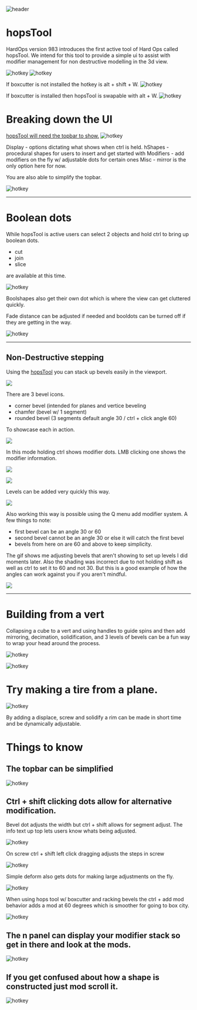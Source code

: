 ![header](img/banner.gif)

# hopsTool

HardOps version 983 introduces the first active tool of Hard Ops called hopsTool. We intend for this tool to provide a simple ui to assist with modifier management for non destructive modelling in the 3d view.

![hotkey](img/hopstool/h1_1.gif)
![hotkey](img/hopstool/h7.gif)

If boxcutter is not installed the hotkey is alt + shift + W.
![hotkey](img/hopstool/h1.gif)

If boxcutter is installed then hopsTool is swapable with alt + W.
![hotkey](img/hopstool/h2.gif)

# Breaking down the UI

[hopsTool will need the topbar to show.](https://twitter.com/mxeon1001/status/1123820309168177154)
![hotkey](img/hopstool/h3.gif)

Display - options dictating what shows when ctrl is held.
hShapes - procedural shapes for users to insert and get started with
Modifiers - add modifiers on the fly w/ adjustable dots for certain ones
Misc - mirror is the only option here for now.

You are also able to simplify the topbar.

![hotkey](img/hopstool/h17.gif)

---

# Boolean dots

While hopsTool is active users can select 2 objects and hold ctrl to bring up boolean dots.
- cut
- join
- slice

are available at this time.

![hotkey](img/hopstool/h8.gif)

Boolshapes also get their own dot which is where the view can get cluttered quickly.

Fade distance can be adjusted if needed and booldots can be turned off if they are getting in the way.

![hotkey](img/hopstool/h9.gif)

---

## Non-Destructive stepping

Using the [hopsTool](hopsTool.md) you can stack up bevels easily in the viewport.

![](img/step/l1.png)

There are 3 bevel icons.
- corner bevel (intended for planes and vertice beveling
- chamfer (bevel w/ 1 segment)
- rounded bevel (3 segments default angle 30 / ctrl + click angle 60)

To showcase each in action.

![](img/step/s2s.gif)

In this mode holding ctrl shows modifier dots. LMB clicking one shows the modifier information.

![](img/step/s2.png)

![](img/step/s3s.png)

Levels can be added very quickly this way.

![](img/step/s4s.gif)

Also working this way is possible using the Q menu add modifier system.
A few things to note:

- first bevel can be an angle 30 or 60
- second bevel cannot be an angle 30 or else it will catch the first bevel
- bevels from here on are 60 and above to keep simplicity.

The gif shows me adjusting bevels that aren't showing to set up levels I did moments later. Also the shading was incorrect due to not holding shift as well as ctrl to set it to 60 and not 30. But this is a good example of how the angles can work against you if you aren't mindful.

![](img/step/s5s.gif)

---

# Building from a vert

Collapsing a cube to a vert and using handles to guide spins and then add mirroring, decimation, solidification, and 3 levels of bevels can be a fun way to wrap your head around the process.

![hotkey](img/hopstool/h4.gif)

![hotkey](img/hopstool/h16.gif)

# Try making a tire from a plane.

![hotkey](img/hopstool/h6.gif)

By adding a displace, screw and solidify a rim can be made in short time and be dynamically adjustable.

# Things to know

## The topbar can be simplified
![hotkey](img/hopstool/h5.gif)

## Ctrl + shift clicking dots allow for alternative modification.

Bevel dot adjusts the width but ctrl + shift allows for segment adjust.
The info text up top lets users know whats being adjusted.

![hotkey](img/hopstool/h10.gif)

On screw ctrl + shift left click dragging adjusts the steps in screw

![hotkey](img/hopstool/h11.gif)

Simple deform also gets dots for making large adjustments on the fly.

![hotkey](img/hopstool/h12.gif)

When using hops tool w/ boxcutter and racking bevels the ctrl + add mod behavior adds a mod at 60 degrees which is smoother for going to box city.

![hotkey](img/hopstool/h13.gif)

## The n panel can display your modifier stack so get in there and look at the mods.

![hotkey](img/hopstool/h14.gif)

## If you get confused about how a shape is constructed just mod scroll it.

![hotkey](img/hopstool/h14.gif)
